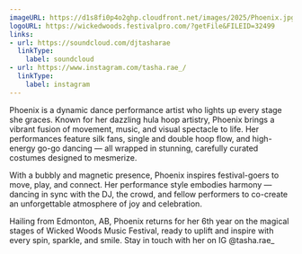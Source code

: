 ```yaml
---
imageURL: https://d1s8fi0p4o2ghp.cloudfront.net/images/2025/Phoenix.jpg
logoURL: https://wickedwoods.festivalpro.com/?getFile&FILEID=32499
links:
- url: https://soundcloud.com/djtasharae
  linkType:
    label: soundcloud
- url: https://www.instagram.com/tasha.rae_/
  linkType:
    label: instagram
---
```

Phoenix is a dynamic dance performance artist who lights up every stage she graces. Known for her dazzling hula hoop artistry, Phoenix brings a vibrant fusion of movement, music, and visual spectacle to life. Her performances feature silk fans, single and double hoop flow, and high-energy go-go dancing — all wrapped in stunning, carefully curated costumes designed to mesmerize.

With a bubbly and magnetic presence, Phoenix inspires festival-goers to move, play, and connect. Her performance style embodies harmony — dancing in sync with the DJ, the crowd, and fellow performers to co-create an unforgettable atmosphere of joy and celebration.

Hailing from Edmonton, AB, Phoenix returns for her 6th year on the magical stages of Wicked Woods Music Festival, ready to uplift and inspire with every spin, sparkle, and smile. Stay in touch with her on IG @tasha.rae_ 